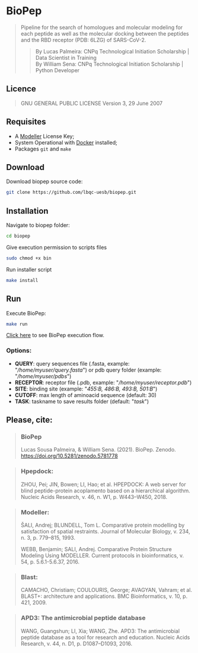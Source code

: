 # BioPep

> Pipeline for the search of homologues and molecular modeling for each peptide as well as the molecular docking between the peptides and the RBD receptor (PDB: 6LZG) of SARS-CoV-2.
>> By Lucas Palmeira: CNPq Technological Initiation Scholarship | Data Scientist in Training <br>
>> By William Sena: CNPq Technological Initiation Scholarship | Python Developer

## Licence
> GNU GENERAL PUBLIC LICENSE Version 3, 29 June 2007

## Requisites

- A [Modeller](https://salilab.org/modeller/) License Key;
- System Operational with [Docker](https://www.docker.com) installed;
- Packages `git` and `make`

## Download

Download biopep source code:
```bash
git clone https://github.com/lbqc-uesb/biopep.git
```

## Installation

Navigate to biopep folder:
```bash
cd biopep
```

Give execution permission to scripts files
```bash
sudo chmod +x bin
```

Run installer script
```bash
make install
```

## Run

Execute BioPep:
```bash
make run
```

[Click here](https://whimsical.com/biopep-fluxo-dos-comandos-5SUK9QhkyxaYorx6jDzk1t) to see BioPep execution flow.

### Options:
- **QUERY**: query sequences file (.fasta, example: "*/home/myuser/query.fasta*") or pdb query folder (example: "*/home/myuser/pdbs*")
- **RECEPTOR**: receptor file (.pdb, example: "*/home/myuser/receptor.pdb*")
- **SITE**: binding site (example: "*455:B, 486:B, 493:B, 501:B*")
- **CUTOFF**: max length of aminoacid sequence (default: 30)
- **TASK**: taskname to save results folder (default: "*task*")

## Please, cite:
> ### BioPep
> Lucas Sousa Palmeira, & William Sena. (2021). BioPep. Zenodo. https://doi.org/10.5281/zenodo.5781778

> ### Hpepdock:
> ZHOU, Pei; JIN, Bowen; LI, Hao; et al. HPEPDOCK: A web server for blind peptide-protein acoplamento based on a hierarchical algorithm. Nucleic Acids Research, v. 46, n. W1, p. W443–W450, 2018.

> ### Modeller:
> ŠALI, Andrej; BLUNDELL, Tom L. Comparative protein modelling by satisfaction of spatial restraints. Journal of Molecular Biology, v. 234, n. 3, p. 779–815, 1993.
> 
> WEBB, Benjamin; SALI, Andrej. Comparative Protein Structure Modeling Using MODELLER. Current protocols in bioinformatics, v. 54, p. 5.6.1-5.6.37, 2016.

> ### Blast:
> CAMACHO, Christiam; COULOURIS, George; AVAGYAN, Vahram; et al. BLAST+: architecture and applications. BMC Bioinformatics, v. 10, p. 421, 2009.

> ### APD3: The antimicrobial peptide database
> WANG, Guangshun; LI, Xia; WANG, Zhe. APD3: The antimicrobial peptide database as a tool for research and education. Nucleic Acids Research, v. 44, n. D1, p. D1087–D1093, 2016.

